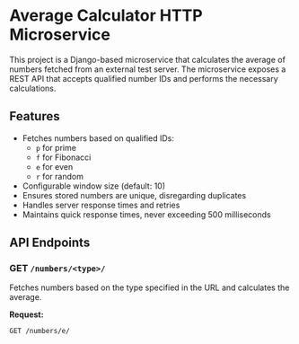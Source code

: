 # Average Calculator HTTP Microservice

This project is a Django-based microservice that calculates the average of numbers fetched from an external test server. The microservice exposes a REST API that accepts qualified number IDs and performs the necessary calculations.

## Features

- Fetches numbers based on qualified IDs:
  - `p` for prime
  - `f` for Fibonacci
  - `e` for even
  - `r` for random
- Configurable window size (default: 10)
- Ensures stored numbers are unique, disregarding duplicates
- Handles server response times and retries
- Maintains quick response times, never exceeding 500 milliseconds

## API Endpoints

### GET `/numbers/<type>/`

Fetches numbers based on the type specified in the URL and calculates the average.

**Request:**

```bash
GET /numbers/e/
```
